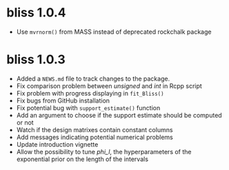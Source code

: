 # bliss 1.0.4

* Use `mvrnorm()` from MASS instead of deprecated rockchalk package

# bliss 1.0.3

* Added a `NEWS.md` file to track changes to the package.
* Fix comparison problem between *unsigned* and *int* in Rcpp script
* Fix problem with progress displaying in `fit_Bliss()`
* Fix bugs from GitHub installation
* Fix potential bug with `support_estimate()` function
* Add an argument to choose if the support estimate should be computed or not
* Watch if the design matrixes contain constant columns
* Add messages indicating potential numerical problems
* Update introduction vignette
* Allow the possibility to tune *phi_l*, the hyperparameters of the exponential prior on the length of the intervals
